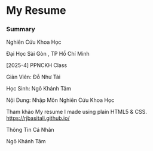 # My Resume

### Summary
Nghiên Cứu Khoa Học
 
Đại Học Sài Gòn , TP Hồ Chí Minh
 
[2025-4] PPNCKH Class 

Giản Viên: Đỗ Như Tài 

Học Sinh: Ngô Khánh Tâm 

Nội Dung: Nhập Môn Nghiên Cứu Khoa Học 

Tham khảo 
My resume I made using plain HTML5 & CSS.
https://rjbasitali.github.io/

Thông Tin Cá Nhân 

Ngô Khánh Tâm 
